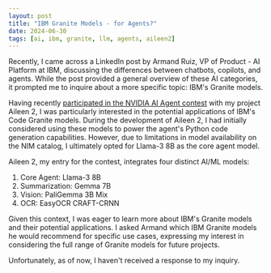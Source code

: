 ```yaml
---
layout: post
title: "IBM Granite Models - for Agents?"
date: 2024-06-30
tags: [ai, ibm, granite, llm, agents, aileen2]
---
```


Recently, I came across a LinkedIn post by Armand Ruiz, VP of Product - AI Platform at IBM, discussing the differences between chatbots, copilots, and agents. While the post provided a general overview of these AI categories, it prompted me to inquire about a more specific topic: IBM's Granite models.

Having recently [participated in the NVIDIA AI Agent contest](https://www.nvidia.com/en-us/ai-data-science/generative-ai/developer-contest-with-langchain/) with my project Aileen 2, I was particularly interested in the potential applications of IBM's Code Granite models. During the development of Aileen 2, I had initially considered using these models to power the agent's Python code generation capabilities. However, due to limitations in model availability on the NIM catalog, I ultimately opted for Llama-3 8B as the core agent model.

Aileen 2, my entry for the contest, integrates four distinct AI/ML models:
1. Core Agent: Llama-3 8B
2. Summarization: Gemma 7B
3. Vision: PaliGemma 3B Mix
4. OCR: EasyOCR CRAFT-CRNN

Given this context, I was eager to learn more about IBM's Granite models and their potential applications. I asked Armand which IBM Granite models he would recommend for specific use cases, expressing my interest in considering the full range of Granite models for future projects.

Unfortunately, as of now, I haven't received a response to my inquiry.